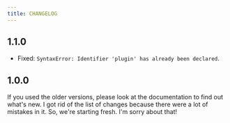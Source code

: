 ```yaml
---
title: CHANGELOG
---
```


## 1.1.0

-   Fixed: `SyntaxError: Identifier 'plugin' has already been declared`.

## 1.0.0

If you used the older versions, please look at the documentation to find out what's new. I got rid of the list of changes because there were a lot of mistakes in it. So, we're starting fresh. I'm sorry about that!
